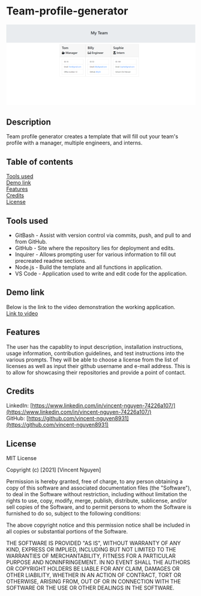 # Team-profile-generator

![image](Team-profile-generator-image.png)

Description
------------

Team profile generator creates a template that will fill out your team's profile with a manager, multiple engineers, and interns.

 Table of contents
---------------
[Tools used](#Tools-used)<br />
[Demo link](#Demo-link)<br />
[Features](#Features)<br />
[Credits](#Credits)<br />
[License](#License)

Tools used
-------------------

* GitBash - Assist with version control via commits, push, and pull to and from GitHub.
* GitHub - Site where the repository lies for deployment and edits.
* Inquirer - Allows prompting user for various information to fill out precreated readme sections.
* Node.js - Build the template and all functions in application. 
* VS Code - Application used to write and edit code for the application.

Demo link
-------------

Below is the link to the video demonstration the working application. <br />
[Link to video](https://drive.google.com/file/d/1jbg_wRvVA1UQTalWu_Q6XnNNQ9cYC279/view?usp=sharing)


Features
------------------

The user has the capablity to input description, installation instructions, usage information, contribution guidelines, and test instructions into the various prompts. They will be able to choose a license from the list of licenses as well as input their github username and e-mail address. This is to allow for showcasing their repositories and provide a point of contact.

Credits
---------------
LinkedIn: [https://www.linkedin.com/in/vincent-nguyen-74226a107/](https://www.linkedin.com/in/vincent-nguyen-74226a107/) <br />
GitHub: [https://github.com/vincent-nguyen8931](https://github.com/vincent-nguyen8931)


License
----------
MIT License

Copyright (c) [2021] [Vincent Nguyen]

Permission is hereby granted, free of charge, to any person obtaining a copy
of this software and associated documentation files (the "Software"), to deal
in the Software without restriction, including without limitation the rights
to use, copy, modify, merge, publish, distribute, sublicense, and/or sell
copies of the Software, and to permit persons to whom the Software is
furnished to do so, subject to the following conditions:

The above copyright notice and this permission notice shall be included in all
copies or substantial portions of the Software.

THE SOFTWARE IS PROVIDED "AS IS", WITHOUT WARRANTY OF ANY KIND, EXPRESS OR
IMPLIED, INCLUDING BUT NOT LIMITED TO THE WARRANTIES OF MERCHANTABILITY,
FITNESS FOR A PARTICULAR PURPOSE AND NONINFRINGEMENT. IN NO EVENT SHALL THE
AUTHORS OR COPYRIGHT HOLDERS BE LIABLE FOR ANY CLAIM, DAMAGES OR OTHER
LIABILITY, WHETHER IN AN ACTION OF CONTRACT, TORT OR OTHERWISE, ARISING FROM,
OUT OF OR IN CONNECTION WITH THE SOFTWARE OR THE USE OR OTHER DEALINGS IN THE
SOFTWARE.